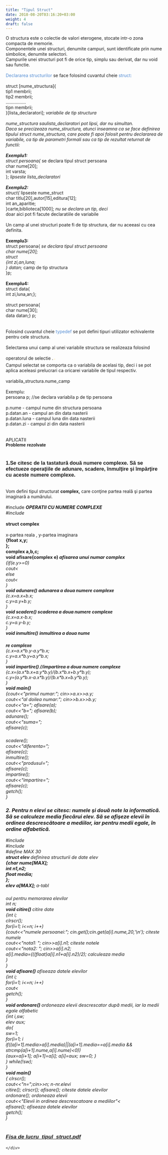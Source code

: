 ```yaml
---
title: "Tipul Struct"
date: 2018-08-20T03:16:20+03:00
weight: 4
draft: false
---
```


<html>
  <body>
    <div class="wiki" id="content_view" style="display: block;">
O structura este o colectie de valori eterogene, stocate intr-o zona compacta de memorie.<br />
Componentele unei structuri, denumite campuri, sunt identificate prin nume simbolice, denumite selectori.<br />
Campurile unei structuri pot fi de orice tip, simplu sau derivat, dar nu void sau functie.<br />
<br />
<span style="color: #548dd4;">Declararea structurilor</span> se face folosind cuvantul cheie <span style="color: #548dd4;">struct:</span><br />
<br />
struct [nume_structura]{<br />
tip1 membrii;<br />
tip2 membrii;<br />
................<br />
tipn membrii;<br />
}[lista_declaratori]; <em>variabile de tip structura</em><br />
<br />
<em>nume_structura saulista_declaratori pot lipsi, dar nu simultan.</em><br />
<em>Daca se precizeaza nume_structura, atunci inseamna ca se face definirea tipului struct nume_structura, care poate fi apoi folosit pentru declararea de variabile, ca tip de parametri formali sau ca tip de rezultat returnat de functii:</em><br />
<br />
<em><strong>Exemplu1:</strong></em><br />
<em>struct persoana{</em> se declara tipul struct persoana<br />
char nume[20];<br />
int varsta;<br />
}; <em>lipseste lista_declaratori</em><br />
<br />
<em><strong>Exemplu2:</strong></em><br />
<em>struct{</em> lipseste nume_struct<br />
char titlu[20],autor[15],editura[12];<br />
int an_aparitie;<br />
}carte,biblioteca[1000]; <em>nu se declara un tip, deci</em><br />
doar aici pot fi facute declaratiile de variabile<br />
<br />
Un camp al unei structuri poate fi de tip structura, dar nu aceeasi cu cea definita.<br />
<br />
<strong>Exemplu3:</strong><br />
struct persoana{ <em>se declara tipul struct persoana</em><br />
<em>char nume[20];</em><br />
<em>struct</em><br />
<em>{</em><em>int zi,an,luna;</em><br />
<em>} datan;</em> camp de tip structura<br />
}p;<br />
<br />
<strong>Exemplu4:</strong><br />
struct data{<br />
int zi,luna,an;};<br />
<br />
struct persoana{<br />
char nume[30];<br />
data datan;} p;<br />
<br />
<br />
Folosind cuvantul cheie <span style="color: #548dd4;">typedef </span>se pot defini tipuri utilizator echivalente pentru cele structura.<br />
<br />
Selectarea unui camp al unei variabile structura se realizeaza folosind operatorul de selectie .<span style="color: #fff2cc; font-size: 32px;">. </span><br />
Campul selectat se comporta ca o variabila de acelasi tip, deci i se pot aplica aceleasi prelucrari ca oricarei variabile de tipul respectiv.<br />
<br />
variabila_structura.nume_camp<br />
<br />
Exemplu:<br />
persoana p; //se declara variabila p de tip persoana<br />
<br />
p.nume - campul nume din structura persoana<br />
p.datan.an - campul an din data nasterii<br />
p.datan.luna - campul luna din data nasterii<br />
p.datan.zi - campul zi din data nasterii<br />
<br />
<br />
APLICATII<br />
<strong><span style="font-family: 'Arial','sans-serif';">Probleme rezolvate</span></strong><br />
<br />
<h3 id="toc0"><a name="x--1.Se citesc de la tastatură două numere complexe. Să se efectueze operaţiile de adunare, scadere, înmulţire şi împărţire cu aceste numere complexe."></a><span style="font-family: 'Arial','sans-serif';">1.Se citesc de la tastatură două numere complexe. Să se efectueze operaţiile de adunare, scadere, înmulţire şi împărţire cu aceste numere complexe.</span></h3>
 <br />
Vom defini tipul structurat <strong>complex,</strong> care conţine partea reală şi partea imaginară a numărului.<br />
<br />
<span style="font-size: 14.6667px;">#include <iostream.h> <strong><em>OPERATII CU NUMERE COMPLEXE</em></strong></span><br />
<em><span style="font-size: 14.6667px;">#include <conio.h></span></em><br />
<br />
<span style="display: block; text-align: justify;"><strong><span style="font-size: 14.6667px;">struct complex </span></strong></span><br />
x-partea reala , y-partea imaginara<br />
<strong><span style="font-size: 14.6667px;"> {float x,y;</span></strong><br />
<strong><span style="font-size: 14.6667px;"> };</span></strong><br />
<strong><span style="font-size: 14.6667px;">complex a,b,c;</span></strong><br />
<strong><span style="font-size: 14.6667px;">void afisare(complex e) <em>afisarea unui numar complex</em></span></strong><br />
<em><span style="font-size: 14.6667px;">{if(e.y>=0)</span></em><br />
<em><span style="font-size: 14.6667px;"> cout<<e.x<<"+"<<e.y<<"i"<<endl;</span></em><br />
<em><span style="font-size: 14.6667px;"> else</span></em><br />
<em>cout<<e.x<<e.y<<"i"<<endl;</em><br />
<em>}</em><br />
<em><strong>void adunare()</strong></em> <strong>adunarea a doua numere complexe</strong><br />
{c.x=a.x+b.x;<br />
c.y=a.y+b.y;<br />
}<br />
<strong>void scadere() <em>scaderea a doua numere complexe</em></strong><br />
<em>{c.x=a.x-b.x;</em><br />
<em>c.y=a.y-b.y;</em><br />
<em>}</em><br />
<em><strong>void inmultire()</strong></em> <strong>inmultirea a doua nume</strong><br />
<h3 id="toc1"> </h3>
 <strong>re complexe</strong><br />
{c.x=a.x*b.y-a.y*b.x;<br />
c.y=a.x*b.y+a.y*b.x;<br />
}<br />
<strong>void impartire() //impartirea a doua numere complexe</strong><br />
{c.x=(a.x*b.x+a.y*b.y)/(b.x*b.x+b.y*b.y);<br />
c.y=(a.y*b.x-a.x*b.y)/(b.x*b.x+b.y*b.y);<br />
}<br />
<strong><span style="font-size: 14.6667px;"> void main()</span></strong><br />
<span style="font-size: 14.6667px;"> {cout<<"primul numar:"; cin>>a.x>>a.y;</span><br />
<span style="font-size: 14.6667px;"> cout<<"al doilea numar:"; cin>>b.x>>b.y;</span><br />
<span style="font-size: 14.6667px;"> cout<<"a="; afisare(a);</span><br />
<span style="font-size: 14.6667px;"> cout<<"b="; afisare(b);</span><br />
<span style="font-size: 14.6667px;"> adunare();</span><br />
<span style="font-size: 14.6667px;"> cout<<"suma=";</span><br />
<span style="font-size: 14.6667px;"> afisare(c);</span><br />
<h3 id="toc2"> </h3>
 <span style="font-size: 14.6667px;"> scadere();</span><br />
<span style="font-size: 14.6667px;"> cout<<"diferenta=";</span><br />
<span style="font-size: 14.6667px;"> afisare(c);</span><br />
<span style="font-size: 14.6667px;"> inmultire();</span><br />
<span style="font-size: 14.6667px;"> cout<<"produsul=";</span><br />
<span style="font-size: 14.6667px;"> afisare(c);</span><br />
<span style="font-size: 14.6667px;"> impartire();</span><br />
<span style="font-size: 14.6667px;"> cout<<"impartire=";</span><br />
<span style="font-size: 14.6667px;"> afisare(c); </span><br />
<span style="font-size: 14.6667px;"> getch();</span><br />
<span style="font-size: 14.6667px;"> }</span><br />
<h3 id="toc3"><a name="x--2. Pentru n elevi se citesc: numele şi două note la informatică. Să se calculeze media fiecărui elev. Să se afişeze elevii în ordinea descrescătoare a mediilor, iar pentru medii egale, în ordine alfabetică."></a>2. Pentru n elevi se citesc: numele şi două note la informatică. Să se calculeze media fiecărui elev. Să se afişeze elevii în ordinea descrescătoare a mediilor, iar pentru medii egale, în ordine alfabetică.</h3>
 <span style="font-size: 14.6667px;">#include<iostream.h></span><br />
<span style="font-size: 14.6667px;">#include<conio.h></span><br />
<span style="font-size: 14.6667px;">#define MAX 30</span><br />
<strong><span style="font-size: 14.6667px;">struct elev </span></strong><span style="font-size: 14.6667px;"><em>definirea structurii de date elev</em></span><br />
<em><strong><span style="font-size: 14.6667px;">{char nume[MAX];</span></strong></em><br />
<em><strong><span style="font-size: 14.6667px;"> int n1,n2;</span></strong></em><br />
<em><strong><span style="font-size: 14.6667px;"> float media;</span></strong></em><br />
<em><strong><span style="font-size: 14.6667px;">};</span></strong></em><br />
<em><strong><span style="font-size: 14.6667px;">elev a[MAX]; </span></strong></em>a-tabl<br />
<h3 id="toc4"> </h3>
 oul pentru memorarea elevilor<br />
<span style="font-size: 14.6667px;">int n;</span><br />
<strong><span style="font-size: 14.6667px;">void citire() </span></strong><span style="font-size: 14.6667px;"><em>citire date</em></span><br />
<em><span style="font-size: 14.6667px;">{int i;</span></em><br />
<em><span style="font-size: 14.6667px;"> clrscr();</span></em><br />
<em><span style="font-size: 14.6667px;"> for(i=1; i<=n; i++)</span></em><br />
<em><span style="font-size: 14.6667px;"> {cout<<"numele persoanei:"; cin.get();cin.get(a[i].nume,20,'\n'); </span></em>citeste numele<br />
<span style="font-size: 14.6667px;"> cout<<"nota1: "; cin>>a[i].n1; <em>citeste notele</em></span><br />
<em><span style="font-size: 14.6667px;"> cout<<"nota2: "; cin>>a[i].n2;</span></em><br />
<em><span style="font-size: 14.6667px;"> a[i].media=(((float)a[i].n1+a[i].n2)/2); </span></em>calculeaza media<br />
<span style="font-size: 14.6667px;"> }</span><br />
<span style="font-size: 14.6667px;">}</span><br />
<strong><span style="font-size: 14.6667px;">void afisare() </span></strong><span style="font-size: 14.6667px;"><em>afiseaza datele elevilor</em></span><br />
<em><span style="font-size: 14.6667px;">{int i;</span></em><br />
<em><span style="font-size: 14.6667px;"> for(i=1; i<=n; i++)</span></em><br />
<em><span style="font-size: 14.6667px;"> cout<<a[i].nume <<" "<<a[i].n1<<" "<<a[i].n2<<" "<<a[i].media<<endl;</span></em><br />
<em><span style="font-size: 14.6667px;"> getch();</span></em><br />
<em><span style="font-size: 14.6667px;">}</span></em><br />
<em><strong><span style="font-size: 14.6667px;">void ordonare() </span></strong></em><span style="font-size: 14.6667px;">ordoneaza elevii descrescator după medii, iar la medii egale alfabetic</span><br />
<span style="font-size: 14.6667px;">{int i,sw;</span><br />
<span style="font-size: 14.6667px;"> elev aux;</span><br />
<span style="font-size: 14.6667px;"> do{</span><br />
<span style="font-size: 14.6667px;"> sw=1;</span><br />
<span style="font-size: 14.6667px;"> for(i=1; i<n; i++)</span><br />
<span style="font-size: 14.6667px;"> if((a[i+1].media>a[i].media)||(a[i+1].media==a[i].media &amp;&amp; strcmp(a[i+1].nume,a[i].nume)<0))</span><br />
<span style="font-size: 14.6667px;"> {aux=a[i+1]; a[i+1]=a[i]; a[i]=aux; sw=0; }</span><br />
<span style="font-size: 14.6667px;"> } while(!sw);</span><br />
<span style="font-size: 14.6667px;">}</span><br />
<strong><span style="font-size: 14.6667px;">void main()</span></strong><br />
<span style="font-size: 14.6667px;">{ clrscr(); </span><br />
<span style="font-size: 14.6667px;"> cout<<"n=";cin>>n; <em>n-nr.elevi</em></span><br />
<em><span style="font-size: 14.6667px;"> citire(); clrscr(); afisare(); </span></em>citeste datele elevilor<br />
<span style="font-size: 14.6667px;"> ordonare(); <em>ordoneaza elevii</em></span><br />
<em><span style="font-size: 14.6667px;"> cout<<"Elevii in ordinea descrescatoare a mediilor"<<endl;</span></em><br />
<em><span style="font-size: 14.6667px;"> afisare(); </span></em>afiseaza datele elevilor<br />
<span style="font-size: 14.6667px;"> getch();</span><br />
<span style="font-family: 'Arial','sans-serif';">}</span><br />
<br />
<h3 id="toc5"><a name="x--file:Fisa de lucru_tipul_struct.pdf"></a><span style="font-family: 'Arial','sans-serif';"><a href="/files/Fisa%20de%20lucru_tipul_struct.pdf">Fisa de lucru_tipul_struct.pdf</a></span></h3>

    </div>
  </body>
</html>